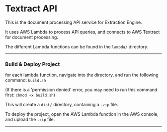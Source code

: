 # Textract API

This is the document processing API service for Extraction Engine.

It uses AWS Lambda to process API queries, and connects to AWS Textract for document processing.

The different Lambda functions can be found in the `lambda/` directory.

---

### Build & Deploy Project

for each lambda function, navigate into the directory, and run the following command: `build.sh`

(If there is a 'permission denied' error, you may need to run this command first: `chmod +x build.sh`)

This will create a `dist/` directory, containing a `.zip` file.

To deploy the project, open the AWS Lambda function in the AWS console, and upload the `.zip` file.

---
